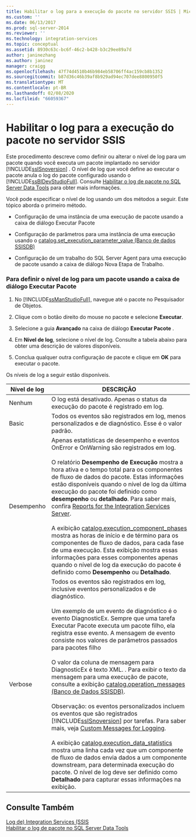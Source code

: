 ```yaml
---
title: Habilitar o log para a execução do pacote no servidor SSIS | Microsoft Docs
ms.custom: ''
ms.date: 06/13/2017
ms.prod: sql-server-2014
ms.reviewer: ''
ms.technology: integration-services
ms.topic: conceptual
ms.assetid: 8930c63c-bc6f-46c2-b428-b3c29ee89a7d
author: janinezhang
ms.author: janinez
manager: craigg
ms.openlocfilehash: 47f74d4510b46b984eb58706ff4ac159cb8b1352
ms.sourcegitcommit: b87d36c46b39af8b929ad94ec707dee8800950f5
ms.translationtype: MT
ms.contentlocale: pt-BR
ms.lasthandoff: 02/08/2020
ms.locfileid: "66059367"
---
```

# <a name="enable-logging-for-package-execution-on-the-ssis-server"></a>Habilitar o log para a execução do pacote no servidor SSIS
  Este procedimento descreve como definir ou alterar o nível de log para um pacote quando você executa um pacote implantado no servidor [!INCLUDE[ssISnoversion](../includes/ssisnoversion-md.md)] . O nível de log que você define ao executar o pacote anula o log do pacote configurado usando o [!INCLUDE[ssBIDevStudioFull](../includes/ssbidevstudiofull-md.md)]. Consulte [Habilitar o log de pacote no SQL Server Data Tools](../../2014/integration-services/enable-package-logging-in-sql-server-data-tools.md) para obter mais informações.  
  
 Você pode especificar o nível de log usando um dos métodos a seguir. Este tópico aborda o primeiro método.  
  
-   Configuração de uma instância de uma execução de pacote usando a caixa de diálogo Executar Pacote  
  
-   Configuração de parâmetros para uma instância de uma execução usando o [catalog.set_execution_parameter_value &#40;Banco de dados SSISDB&#41;](/sql/integration-services/system-stored-procedures/catalog-set-execution-parameter-value-ssisdb-database)  
  
-   Configuração de um trabalho do SQL Server Agent para uma execução de pacote usando a caixa de diálogo Nova Etapa de Trabalho.  
  
### <a name="to-set-the-logging-level-for-a-package-by-using-the-execute-package-dialog-box"></a>Para definir o nível de log para um pacote usando a caixa de diálogo Executar Pacote  
  
1.  No [!INCLUDE[ssManStudioFull](../includes/ssmanstudiofull-md.md)], navegue até o pacote no Pesquisador de Objetos.  
  
2.  Clique com o botão direito do mouse no pacote e selecione **Executar**.  
  
3.  Selecione a guia **Avançado** na caixa de diálogo **Executar Pacote** .  
  
4.  Em **Nível de log**, selecione o nível de log. Consulte a tabela abaixo para obter uma descrição de valores disponíveis.  
  
5.  Conclua qualquer outra configuração de pacote e clique em **OK** para executar o pacote.  
  
 Os níveis de log a seguir estão disponíveis.  
  
|Nível de log|DESCRIÇÃO|  
|-------------------|-----------------|  
|Nenhum|O log está desativado. Apenas o status da execução do pacote é registrado em log.|  
|Basic|Todos os eventos são registrados em log, menos personalizados e de diagnóstico. Esse é o valor padrão.|  
|Desempenho|Apenas estatísticas de desempenho e eventos OnError e OnWarning são registrados em log.<br /><br /> O relatório **Desempenho de Execução** mostra a hora ativa e o tempo total para os componentes de fluxo de dados do pacote. Estas informações estão disponíveis quando o nível de log da última execução do pacote foi definido como **desempenho** ou **detalhado**. Para saber mais, confira [Reports for the Integration Services Server](../../2014/integration-services/reports-for-the-integration-services-server.md).<br /><br /> A exibição [catalog.execution_component_phases](/sql/integration-services/system-views/catalog-execution-component-phases) mostra as horas de início e de término para os componentes de fluxo de dados, para cada fase de uma execução. Esta exibição mostra essas informações para esses componentes apenas quando o nível de log da execução do pacote é definido como **Desempenho** ou **Detalhado**.|  
|Verbose|Todos os eventos são registrados em log, inclusive eventos personalizados e de diagnóstico.<br /><br /> Um exemplo de um evento de diagnóstico é o evento DiagnosticEx. Sempre que uma tarefa Executar Pacote executa um pacote filho, ela registra esse evento. A mensagem de evento consiste nos valores de parâmetros passados para pacotes filho<br /><br /> O valor da coluna de mensagem para DiagnosticEx é texto XML. . Para exibir o texto da mensagem para uma execução de pacote, consulte a exibição [catalog.operation_messages &#40;Banco de Dados SSISDB&#41;](/sql/integration-services/system-views/catalog-operation-messages-ssisdb-database).<br /><br /> Observação: os eventos personalizados incluem os eventos que são registrados [!INCLUDE[ssISnoversion](../includes/ssisnoversion-md.md)] por tarefas. Para saber mais, veja [Custom Messages for Logging](../../2014/integration-services/custom-messages-for-logging.md).<br /><br /> A exibição [catalog.execution_data_statistics](../relational-databases/statistics/statistics.md) mostra uma linha cada vez que um componente de fluxo de dados envia dados a um componente downstream, para determinada execução do pacote. O nível de log deve ser definido como **Detalhado** para capturar essas informações na exibição.|  
  
## <a name="see-also"></a>Consulte Também  
 [Log de&#41; Integration Services &#40;SSIS](performance/integration-services-ssis-logging.md)   
 [Habilitar o log de pacote no SQL Server Data Tools](../../2014/integration-services/enable-package-logging-in-sql-server-data-tools.md)  
  
  
